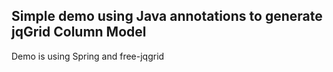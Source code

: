 ## Simple demo using Java annotations to generate jqGrid Column Model

Demo is using Spring and free-jqgrid